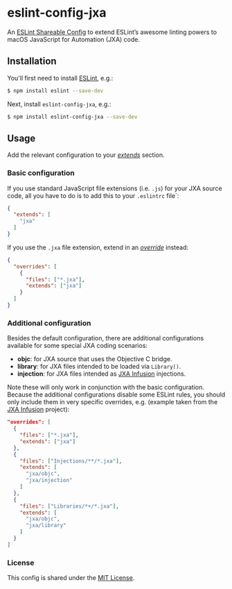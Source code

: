 # eslint-config-jxa

An [ESLint Shareable Config](https://eslint.org/docs/developer-guide/shareable-configs) to extend ESLint’s awesome linting powers to macOS JavaScript for Automation (JXA) code.

## Installation

You'll first need to install [ESLint](https://eslint.org/docs/user-guide/getting-started#installation-and-usage), e.g.:

```sh
$ npm install eslint --save-dev
```

Next, install `eslint-config-jxa`, e.g.:

```sh
$ npm install eslint-config-jxa --save-dev
```

## Usage

Add the relevant configuration to your [_extends_](https://eslint.org/docs/user-guide/configuring#use-a-plugin) section. 

### Basic configuration

If you use standard JavaScript file extensions (i.e. `.js`) for your JXA source code, all you have to do is to add this to your `.eslintrc` file`:

```json
{
  "extends": [
    "jxa"
  ]
}
```

If you use the `.jxa` file extension, extend in an [_override_](https://eslint.org/docs/user-guide/configuring#configuration-based-on-glob-patterns) instead:

```json
{
  "overrides": [
    {
      "files": ["*.jxa"],
      "extends": ["jxa"]
    }
  ]
}
```

### Additional configuration

Besides the default configuration, there are additional configurations available for some special JXA coding scenarios:
 
 - **objc**: for JXA source that uses the Objective C bridge.
 - **library**: for JXA files intended to be loaded via `Library()`.
 - **injection**: for JXA files intended as [JXA Infusion][jxa-infusion] injections.

Note these will only work in conjunction with the basic configuration. Because the additional configurations disable some ESLint rules, you should only include them in very specific overrides, e.g. (example taken from the [JXA Infusion][jxa-infusion] project):

```json
"overrides": [
  {
    "files": ["*.jxa"],
    "extends": ["jxa"]
  },
  {
    "files": ["Injections/**/*.jxa"],
    "extends": [
      "jxa/objc",
      "jxa/injection"
    ]
  },
  {
    "files": ["Libraries/*+/*.jxa"],
    "extends": [
      "jxa/objc",
      "jxa/library"
    ]
  }
]
```

### License

This config is shared under the [MIT License](https://github.com/kopischke/eslint-config-jxa/LICENSE.md).

[jxa-infusion]: https://github.com/kopischke/JXA-Infusion
